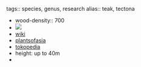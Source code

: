 tags:: species, genus, research
alias:: teak, tectona

- wood-density:: 700
- ![](https://peach-geographical-bat-397.mypinata.cloud/ipfs/QmRsFAuyBYN6NQYEgbSx69PXY26XNMb7dNjVYQtKaMVgLS)
- [wiki](https://en.wikipedia.org/wiki/Teak)
- [plantsofasia](http://www.plantsofasia.com/index/tectona/0-681)
- [tokopedia](https://www.tokopedia.com/nigrosir/bibit-unggul-pohon-jati-tectona-grandis-benih-pohon-jati?extParam=ivf%3Dfalse%26src%3Dsearch)
- height: up to 40m
-